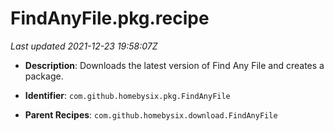 # FindAnyFile.pkg.recipe

_Last updated 2021-12-23 19:58:07Z_

- **Description**: Downloads the latest version of Find Any File and creates a package.

- **Identifier**: `com.github.homebysix.pkg.FindAnyFile`

- **Parent Recipes**: `com.github.homebysix.download.FindAnyFile`